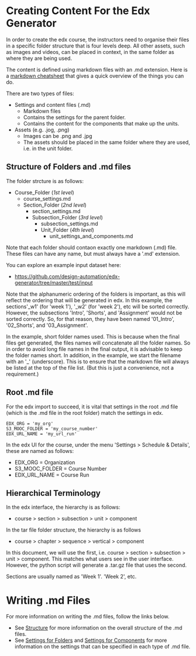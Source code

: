 # Creating Content For the Edx Generator

In order to create the edx course, the instructors need to organise their files in a specific folder structure that is four levels deep. All other assets, such as images and videos, can be placed in context, in the same folder as where they are being used.

The content is defined using markdown files with an .md extension. Here is a [markdown cheatsheet](https://devhints.io/markdown) that gives a quick overview of the things you can do.

There are two types of files:

- Settings and content files (.md)
  - Markdown files
  - Contains the settings for the parent folder.
  - Contains the content for the components that make up the units.
- Assets (e.g. .jog, .png)
  - Images can be .png and .jpg
  - The assets should be placed in the same folder where they are used, i.e. in the unit folder.

## Structure of Folders and .md files

The folder strcture is as follows:

- Course_Folder (_1st level_)
  - course_settings.md
  - Section_Folder (_2nd level_)
    - section_settings.md
    - Subsection_Folder (_3rd level_)
      - subsection_settings.md
      - Unit_Folder (_4th level_)
        - unit_settings_and_components.md

Note that each folder should contaon exactly one markdown (.md) file. These files can have any name, but must always have a '.md' extension.

You can explore an example input dataset here:
- https://github.com/design-automation/edx-generator/tree/master/test/input

Note that the alphanumeric ordering of the folders is important, as this will reflect the ordering that will be generated in edx. In this example, the sections'_w1' (for 'week 1'), '_w2' (for 'week 2'), etc will be sorted correctly. However, the subsections 'Intro', 'Shorts', and 'Assignment' would not be sorted correctly. So, for that reason, they have been named '01_Intro', '02_Shorts', and '03_Assignment'.

In the example, short folder names used. This is because when the final files get generated, the files names will concatenate all the folder names. So in order to avoid long file names in the final output, it is advisable to keep the folder names short. In addition, in the example, we start the filename with an '_' (underscore). This is to ensure that the markdown file will always be listed at the top of the file list. (But this is just a convenience, not a requirement.)

## Root .md file

For the edx import to succeed, it is vital that settings in the root .md file (which is the .md file in the root folder) match the settings in edx.
~~~~~~~~~~~~~
EDX_ORG = 'my_org' 
S3_MOOC_FOLDER = 'my_course_number' 
EDX_URL_NAME = 'my_url_run'
~~~~~~~~~~~~~

In the edx UI for the course, under the menu 'Settings > Schedule & Details', these are named as follows:
- EDX_ORG = Organization
- S3_MOOC_FOLDER = Course Number
- EDX_URL_NAME = Course Run

## Hierarchical Terminology

In  the edx interface, the hierarchy is as follows:
-  course > section > subsection > unit > component

In the tar file folder structure, the hierarchy is as follows
-  course > chapter > sequence   > vertical > component

In this document, we will use the first, i.e. course > section > subsection > unit > component. This matches what users see in the user interface. However, the python script will generate a .tar.gz file that uses the second. 

Sections are usually named as 'Week 1'. 'Week 2', etc.

# Writing .md Files

For more information on writing the .md files, follow the links below.

* See [Structure](markdown_structure.md) for more information on the overall structure of the .md files.
* See [Settings for Folders](markdown_settings_folders.md) and [Settings for Components](markdown_settings_components.md) for more information on the settings that can be specified in each type of .md file.
